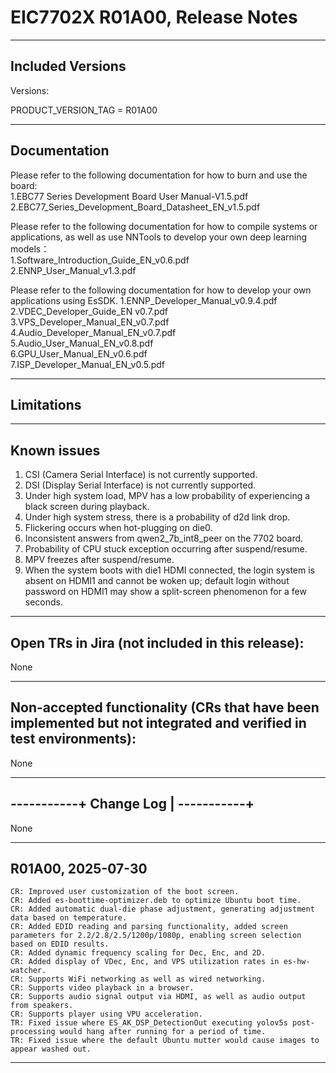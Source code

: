 
EIC7702X R01A00, Release Notes
===============================================================================

-------------------------------------------------------------------------------
Included Versions
-------------------------------------------------------------------------------

Versions:

PRODUCT_VERSION_TAG     = R01A00


-------------------------------------------------------------------------------
Documentation
-------------------------------------------------------------------------------
Please refer to the following documentation for how to burn and use the board:  
1.EBC77 Series Development Board User Manual-V1.5.pdf  
2.EBC77_Series_Development_Board_Datasheet_EN_v1.5.pdf  

Please refer to the following documentation for how to compile systems or applications, as well as use NNTools to develop your own deep learning models：  
1.Software_Introduction_Guide_EN_v0.6.pdf  
2.ENNP_User_Manual_v1.3.pdf  


Please refer to the following documentation for how to develop your own applications using EsSDK.
1.ENNP_Developer_Manual_v0.9.4.pdf  
2.VDEC_Developer_Guide_EN v0.7.pdf  
3.VPS_Developer_Manual_EN_v0.7.pdf  
4.Audio_Developer_Manual_EN_v0.7.pdf  
5.Audio_User_Manual_EN_v0.8.pdf  
6.GPU_User_Manual_EN_v0.6.pdf  
7.ISP_Developer_Manual_EN_v0.5.pdf  

-------------------------------------------------------------------------------
Limitations
-------------------------------------------------------------------------------

-------------------------------------------------------------------------------
Known issues
-------------------------------------------------------------------------------
1. CSI (Camera Serial Interface) is not currently supported.  
2. DSI (Display Serial Interface) is not currently supported.  
3. Under high system load, MPV has a low probability of experiencing a black screen during playback.  
4. Under high system stress, there is a probability of d2d link drop.  
5. Flickering occurs when hot-plugging on die0.  
6. Inconsistent answers from qwen2_7b_int8_peer on the 7702 board.  
7. Probability of CPU stuck exception occurring after suspend/resume.  
8. MPV freezes after suspend/resume.  
9. When the system boots with die1 HDMI connected, the login system is absent on HDMI1 and cannot be woken up; default login without password on HDMI1 may show a split-screen phenomenon for a few seconds.  


-------------------------------------------------------------------------------
Open TRs in Jira (not included in this release):
-------------------------------------------------------------------------------
None

-------------------------------------------------------------------------------
Non-accepted functionality (CRs that have been implemented but not
integrated and verified in test environments):
-------------------------------------------------------------------------------
None

-------------------------------------------------------------------------------
-----------+
Change Log |
-----------+
-------------------------------------------------------------------------------
None

-------------------------------------------------------------------------------
R01A00, 2025-07-30
-------------------------------------------------------------------------------
```
CR: Improved user customization of the boot screen.  
CR: Added es-boottime-optimizer.deb to optimize Ubuntu boot time.  
CR: Added automatic dual-die phase adjustment, generating adjustment data based on temperature.  
CR: Added EDID reading and parsing functionality, added screen parameters for 2.2/2.8/2.5/1200p/1080p, enabling screen selection based on EDID results.  
CR: Added dynamic frequency scaling for Dec, Enc, and 2D.  
CR: Added display of VDec, Enc, and VPS utilization rates in es-hw-watcher.  
CR: Supports WiFi networking as well as wired networking.  
CR: Supports video playback in a browser.  
CR: Supports audio signal output via HDMI, as well as audio output from speakers.  
CR: Supports player using VPU acceleration.  
TR: Fixed issue where ES_AK_DSP_DetectionOut executing yolov5s post-processing would hang after running for a period of time.  
TR: Fixed issue where the default Ubuntu mutter would cause images to appear washed out.
```

-------------------------------------------------------------------------------